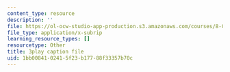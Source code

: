 ```yaml
---
content_type: resource
description: ''
file: https://ol-ocw-studio-app-production.s3.amazonaws.com/courses/8-01sc-classical-mechanics-fall-2016/1bb0084102415f23b17788f33357b70c_e548hRYcXlg.vtt
file_type: application/x-subrip
learning_resource_types: []
resourcetype: Other
title: 3play caption file
uid: 1bb00841-0241-5f23-b177-88f33357b70c
---
```

